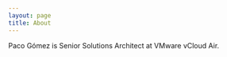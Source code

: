 ```yaml
---
layout: page
title: About
---
```


Paco G&oacute;mez is Senior Solutions Architect at VMware vCloud Air.

<a href="https://linkedin.com/in/pacogomez"><i class="fa fa-linkedin-square fa-lg" style="color:black"></i></a> 
<a href="https://twitter.com/pacogomez"><i class="fa fa-twitter fa-lg" style="color:black"></i></a>
<a href="https://github.com/pacogomez"><i class="fa fa-github fa-lg" style="color:black"></i></a>
